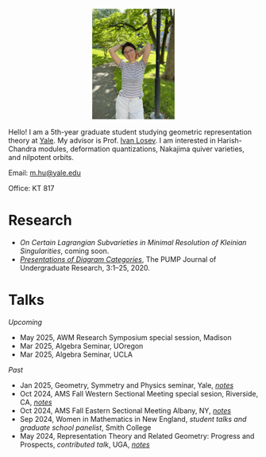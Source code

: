 [comment]: <> (Align center)
<p align="center" width="100%"> <img width="33%" src="./pictures/photo.png"> 

Hello! I am a 5th-year graduate student studying geometric representation theory at [Yale](https://math.yale.edu/). My advisor is Prof. [Ivan Losev](https://gauss.math.yale.edu/~il282/). I am interested in Harish-Chandra modules, deformation quantizations, Nakajima quiver varieties, and nilpotent orbits.

Email: m.hu@yale.edu

Office: KT 817

# Research
- *On Certain Lagrangian Subvarieties in Minimal Resolution of Kleinian Singularities*, coming soon.
- [*Presentations of Diagram Categories*](https://journals.calstate.edu/pump/article/view/2256), The PUMP Journal of Undergraduate Research, 3:1–25, 2020.

# Talks
*Upcoming*
- May 2025, AWM Research Symposium special session, Madison 
- Mar 2025, Algebra Seminar, UOregon
- Mar 2025, Algebra Seminar, UCLA

*Past*
- Jan 2025, Geometry, Symmetry and Physics seminar, Yale, [*notes*](./talks/GSP.pdf)
- Oct 2024, AMS Fall Western Sectional Meeting special sesion, Riverside, CA, [*notes*](./talks/AMSFallWestern.pdf)
- Oct 2024, AMS Fall Eastern Sectional Meeting Albany, NY, [*notes*](./talks/AMSFallEastern.pdf)
- Sep 2024, Women in Mathematics in New England, *student talks and graduate school panelist*, Smith College
- May 2024, Representation Theory and Related Geometry: Progress and Prospects, *contributed talk*, UGA, [*notes*](./talks/UGA.pdf)
